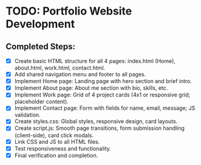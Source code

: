 # TODO: Portfolio Website Development

## Completed Steps:
- [x] Create basic HTML structure for all 4 pages: index.html (Home), about.html, work.html, contact.html.
- [x] Add shared navigation menu and footer to all pages.
- [x] Implement Home page: Landing page with hero section and brief intro.
- [x] Implement About page: About me section with bio, skills, etc.
- [x] Implement Work page: Grid of 4 project cards (4x1 or responsive grid; placeholder content).
- [x] Implement Contact page: Form with fields for name, email, message; JS validation.
- [x] Create styles.css: Global styles, responsive design, card layouts.
- [x] Create script.js: Smooth page transitions, form submission handling (client-side), card click modals.
- [x] Link CSS and JS to all HTML files.
- [x] Test responsiveness and functionality.
- [x] Final verification and completion.
